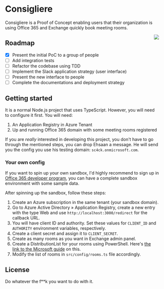 # Consigliere

Consigliere is a Proof of Concept enabling users that their organization is using Office 365 and Exchange quickly book meeting rooms.

<img src="https://upload.wikimedia.org/wikipedia/en/thumb/6/67/Tom_Hagen.jpg/220px-Tom_Hagen.jpg" align="right" />

## Roadmap

* [x] Present the initial PoC to a group of people
* [ ] Add integration tests
* [ ] Refactor the codebase using TDD
* [ ] Implement the Slack application strategy (user interface)
* [ ] Present the new interface to people
* [ ] Complete the documentations and deployment strategy

## Getting started

It is a normal Node.js project that uses TypeScript. However, you will need to configure it first. You will need:
1. An Application Registry in Azure Tenant
2. Up and running Office 365 domain with some meeting rooms registered 

If you are _really_ interested in developing this project, you don't have to go through the mentioned steps, you can drop Ehsaan a message. He will send you the config you use his testing domain: `sc4ck.onmicrosoft.com`.

### Your own config
If you want to spin up your own sandbox, I'd highly recommend to sign up in [Office 365 developer program](https://developer.microsoft.com/en-us/microsoft-365/dev-program), you can have a complete sandbox environment with some sample data.

After spinning up the sandbox, follow these steps:
1. Create an Azure subscription in the same tenant (your sandbox domain).
2. Go to Azure Active Directory &raquo; Application Registry, create a new entry with the type Web and use `http://localhost:3000/redirect` for the callback URL.
3. You will have client ID and authority. Set these values for `CLIENT_ID` and `AUTHORITY` environment variables, respectively.
4. Create a client secret and assign it to `CLIENT_SECRET`.
5. Create as many rooms as you want in Exchange admin panel.
6. Create a DistributionList for your rooms using PowerShell. Here's [the link to the Microsoft guide](https://docs.microsoft.com/en-us/exchange/recipients/room-mailboxes?view=exchserver-2019#use-the-exchange-management-shell-to-create-a-room-list) on this.
7. Modify the list of rooms in `src/config/rooms.ts` file accordingly.

## License
Do whatever the f**k you want to do with it.
